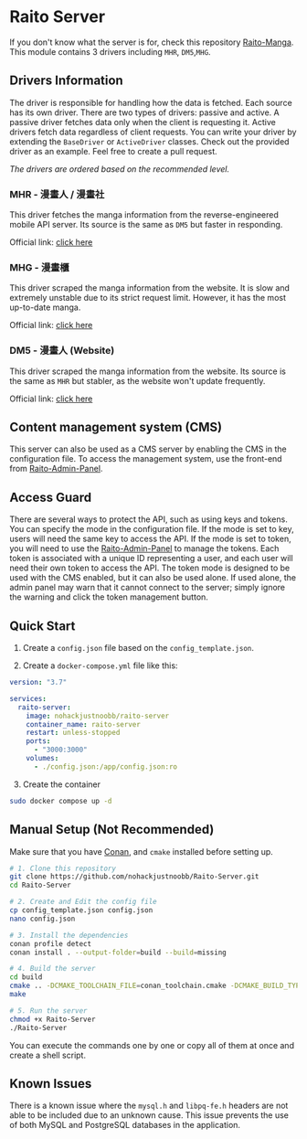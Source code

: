 # Raito Server

If you don't know what the server is for, check this repository [Raito-Manga](https://github.com/nohackjustnoobb/Raito-Manga). This module contains 3 drivers including `MHR`, `DM5`,`MHG`.

## Drivers Information

The driver is responsible for handling how the data is fetched. Each source has its own driver. There are two types of drivers: passive and active. A passive driver fetches data only when the client is requesting it. Active drivers fetch data regardless of client requests. You can write your driver by extending the `BaseDriver` or `ActiveDriver` classes. Check out the provided driver as an example. Feel free to create a pull request.

_The drivers are ordered based on the recommended level._

### MHR - 漫畫人 / 漫畫社

This driver fetches the manga information from the reverse-engineered mobile API server. Its source is the same as `DM5` but faster in responding.

Official link: [click here](https://www.manhuaren.com)

### MHG - 漫畫櫃

This driver scraped the manga information from the website. It is slow and extremely unstable due to its strict request limit. However, it has the most up-to-date manga.

Official link: [click here](https://tw.manhuagui.com)

### DM5 - 漫畫人 (Website)

This driver scraped the manga information from the website. Its source is the same as `MHR` but stabler, as the website won't update frequently.

Official link: [click here](https://www.dm5.com)

## Content management system (CMS)

This server can also be used as a CMS server by enabling the CMS in the configuration file. To access the management system, use the front-end from [Raito-Admin-Panel](https://github.com/nohackjustnoobb/Raito-Admin-Panel).

## Access Guard

There are several ways to protect the API, such as using keys and tokens. You can specify the mode in the configuration file. If the mode is set to key, users will need the same key to access the API. If the mode is set to token, you will need to use the [Raito-Admin-Panel](https://github.com/nohackjustnoobb/Raito-Admin-Panel) to manage the tokens. Each token is associated with a unique ID representing a user, and each user will need their own token to access the API. The token mode is designed to be used with the CMS enabled, but it can also be used alone. If used alone, the admin panel may warn that it cannot connect to the server; simply ignore the warning and click the token management button.

## Quick Start

1. Create a `config.json` file based on the `config_template.json`.

2. Create a `docker-compose.yml` file like this:

```yml
version: "3.7"

services:
  raito-server:
    image: nohackjustnoobb/raito-server
    container_name: raito-server
    restart: unless-stopped
    ports:
      - "3000:3000"
    volumes:
      - ./config.json:/app/config.json:ro
```

3. Create the container

```bash
sudo docker compose up -d
```

## Manual Setup (Not Recommended)

Make sure that you have [Conan](https://conan.io), and `cmake` installed before setting up.

```bash
# 1. Clone this repository
git clone https://github.com/nohackjustnoobb/Raito-Server.git
cd Raito-Server

# 2. Create and Edit the config file
cp config_template.json config.json
nano config.json

# 3. Install the dependencies
conan profile detect
conan install . --output-folder=build --build=missing

# 4. Build the server
cd build
cmake .. -DCMAKE_TOOLCHAIN_FILE=conan_toolchain.cmake -DCMAKE_BUILD_TYPE=Release
make

# 5. Run the server
chmod +x Raito-Server
./Raito-Server
```

You can execute the commands one by one or copy all of them at once and create a shell script.

## Known Issues

There is a known issue where the `mysql.h` and `libpq-fe.h` headers are not able to be included due to an unknown cause. This issue prevents the use of both MySQL and PostgreSQL databases in the application.
